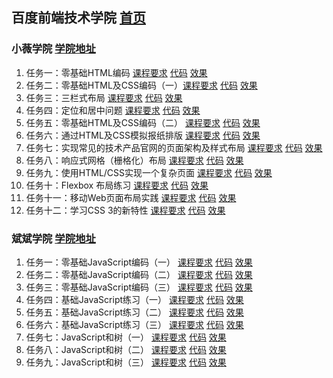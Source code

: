 ## 百度前端技术学院 [首页](http://ife.baidu.com/)

### 小薇学院 [学院地址](http://ife.baidu.com/college/detail/id/9)

1. 任务一：零基础HTML编码 [课程要求](http://ife.baidu.com/course/detail/id/90) [代码](https://github.com/better-hyr/IFE/blob/master/XiaoWei/Task-1) [效果](https://better-hyr.github.io/IFE/XiaoWei/Task-1/Task-1.html)
2. 任务二：零基础HTML及CSS编码（一）[课程要求](http://ife.baidu.com/course/detail/id/92) [代码](https://github.com/better-hyr/IFE/tree/master/XiaoWei/Task-2 ) [效果](https://better-hyr.github.io/IFE/XiaoWei/Task-2/Task-2.html)
3. 任务三：三栏式布局 [课程要求](http://ife.baidu.com/course/detail/id/94) [代码](https://github.com/better-hyr/IFE/blob/master/XiaoWei/Task-3) [效果](https://better-hyr.github.io/IFE/XiaoWei/Task-3/Task-3.html)
4. 任务四：定位和居中问题  [课程要求](http://ife.baidu.com/course/detail/id/95) [代码](https://github.com/better-hyr/IFE/blob/master/XiaoWei/Task-4) [效果](https://better-hyr.github.io/IFE/XiaoWei/Task-4/Task-4.html)
5. 任务五：零基础HTML及CSS编码（二）  [课程要求](http://ife.baidu.com/course/detail/id/96) [代码](https://github.com/better-hyr/IFE/tree/master/XiaoWei/Task-5) [效果](https://better-hyr.github.io/IFE/XiaoWei/Task-5/Task-5.html) 
6. 任务六：通过HTML及CSS模拟报纸排版  [课程要求](http://ife.baidu.com/course/detail/id/99) [代码](https://github.com/better-hyr/IFE/tree/master/XiaoWei/Task-6) [效果](https://better-hyr.github.io/IFE/XiaoWei/Task-6/Task-6.html)
7. 任务七：实现常见的技术产品官网的页面架构及样式布局  [课程要求](http://ife.baidu.com/course/detail/id/102) [代码](https://github.com/better-hyr/IFE/tree/master/XiaoWei/Task-7) [效果](https://better-hyr.github.io/IFE/XiaoWei/Task-7/Task-7.html)
8. 任务八：响应式网格（栅格化）布局  [课程要求](http://ife.baidu.com/course/detail/id/104) [代码](https://github.com/better-hyr/IFE/tree/master/XiaoWei/Task-8) [效果](https://better-hyr.github.io/IFE/XiaoWei/Task-8/Task-8.html)
9. 任务九：使用HTML/CSS实现一个复杂页面  [课程要求](http://ife.baidu.com/course/detail/id/113) [代码](https://github.com/better-hyr/IFE/tree/master/XiaoWei/Task-9) [效果](https://better-hyr.github.io/IFE/XiaoWei/Task-9/Task-9.html)
10. 任务十：Flexbox 布局练习  [课程要求](http://ife.baidu.com/course/detail/id/114) [代码](https://github.com/better-hyr/IFE/tree/master/XiaoWei/Task-10) [效果](https://better-hyr.github.io/IFE/XiaoWei/Task-10/Task-10.html)
11. 任务十一：移动Web页面布局实践  [课程要求](http://ife.baidu.com/course/detail/id/116) [代码](https://github.com/better-hyr/IFE/tree/master/XiaoWei/Task-11) [效果](https://better-hyr.github.io/IFE/XiaoWei/Task-11/Task-11.html)
12. 任务十二：学习CSS 3的新特性  [课程要求](http://ife.baidu.com/course/detail/id/117) [代码](https://github.com/better-hyr/IFE/tree/master/XiaoWei/Task-12) [效果](https://better-hyr.github.io/IFE/XiaoWei/Task-12/Task-12.html)

### 斌斌学院 [学院地址](http://ife.baidu.com/college/detail/id/10)

1. 任务一：零基础JavaScript编码（一） [课程要求](http://ife.baidu.com/course/detail/id/93) [代码](https://github.com/better-hyr/IFE/tree/master/BinBin/Task-1) [效果](https://better-hyr.github.io/IFE/BinBin/Task-1/Task-1.html)
2. 任务二：零基础JavaScript编码（二）  [课程要求](http://ife.baidu.com/course/detail/id/91) [代码](https://github.com/better-hyr/IFE/tree/master/BinBin/Task-2) [效果](https://better-hyr.github.io/IFE/BinBin/Task-2/Task-2.html)
3. 任务三：零基础JavaScript编码（三）  [课程要求](http://ife.baidu.com/course/detail/id/98) [代码](https://github.com/better-hyr/IFE/tree/master/BinBin/Task-3) [效果](https://better-hyr.github.io/IFE/BinBin/Task-3/Task-3.html)
4. 任务四：基础JavaScript练习（一）  [课程要求](http://ife.baidu.com/course/detail/id/103) [代码](https://github.com/better-hyr/IFE/tree/master/BinBin/Task-4) [效果](https://better-hyr.github.io/IFE/BinBin/Task-4/Task-4.html)
5. 任务五：基础JavaScript练习（二）  [课程要求](http://ife.baidu.com/course/detail/id/105) [代码](https://github.com/better-hyr/IFE/tree/master/BinBin/Task-5) [效果](https://better-hyr.github.io/IFE/BinBin/Task-5/Task-5.html)
6. 任务六：基础JavaScript练习（三）  [课程要求](http://ife.baidu.com/course/detail/id/107) [代码](https://github.com/better-hyr/IFE/tree/master/BinBin/Task-6) [效果](https://better-hyr.github.io/IFE/BinBin/Task-6/Task-6.html)
7. 任务七：JavaScript和树（一）  [课程要求](http://ife.baidu.com/course/detail/id/108) [代码](https://github.com/better-hyr/IFE/tree/master/BinBin/Task-7) [效果](https://better-hyr.github.io/IFE/BinBin/Task-7/Task-7.html)
8. 任务八：JavaScript和树（二）  [课程要求](http://ife.baidu.com/course/detail/id/110) [代码](https://github.com/better-hyr/IFE/tree/master/BinBin/Task-8) [效果](https://better-hyr.github.io/IFE/BinBin/Task-8/Task-8.html)
9. 任务九：JavaScript和树（三）  [课程要求](http://ife.baidu.com/course/detail/id/111) [代码](https://github.com/better-hyr/IFE/tree/master/BinBin/Task-9) [效果](https://better-hyr.github.io/IFE/BinBin/Task-9/Task-9.html)